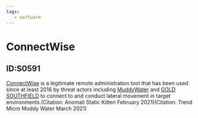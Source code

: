 ```yaml
---
tags:
   - software
---
```

# ConnectWise
## ID:S0591
[ConnectWise](software/S0591) is a legitimate remote administration tool that has been used since at least 2016 by threat actors including [MuddyWater](groups/G0069) and [GOLD SOUTHFIELD](groups/G0115) to connect to and conduct lateral movement in target environments.(Citation: Anomali Static Kitten February 2021)(Citation: Trend Micro Muddy Water March 2021)
